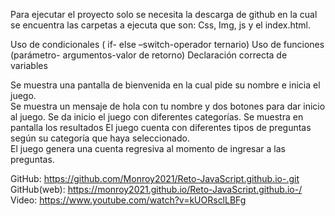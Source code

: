 Para ejecutar el proyecto solo se necesita la descarga de github  en la cual se encuentra las carpetas a ejecuta
que son: Css, Img, js y el index.html.

Uso de condicionales ( if- else –switch-operador ternario) 
Uso de funciones (parámetro- argumentos-valor de retorno) 
Declaración correcta de variables  

Se muestra una pantalla de bienvenida en la cual pide su nombre e inicia el juego.   
Se muestra un mensaje de hola con tu nombre y dos botones para dar inicio al juego. 
Se da inicio el juego con diferentes categorías. 
Se muestra en pantalla los resultados
El juego cuenta con diferentes tipos de preguntas según su categoría que haya seleccionado.  
El juego genera una cuenta regresiva al momento  de ingresar a las preguntas. 

GitHub: https://github.com/Monroy2021/Reto-JavaScript.github.io-.git
GitHub(web): https://monroy2021.github.io/Reto-JavaScript.github.io-/  
Video: https://www.youtube.com/watch?v=kUORsclLBFg 